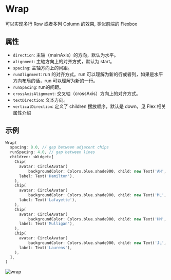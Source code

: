 # Wrap

可以实现多行 Row 或者多列 Column 的效果, 类似前端的 Flexbox

## 属性

* `direction`: 主轴（mainAxis）的方向，默认为水平。
* `alignment`: 主轴方向上的对齐方式，默认为 start。
* `spacing`: 主轴方向上的间距。
* `runAlignment`: run 的对齐方式。run 可以理解为新的行或者列，如果是水平方向布局的话，run 可以理解为新的一行。
* `runSpacing`: run的间距。
* `crossAxisAlignment`: 交叉轴（crossAxis）方向上的对齐方式。
* `textDirection`: 文本方向。
* `verticalDirection`: 定义了 children 摆放顺序，默认是 down，见 Flex 相关属性介绍

## 示例

```dart
Wrap(
  spacing: 8.0, // gap between adjacent chips
  runSpacing: 4.0, // gap between lines
  children: <Widget>[
    Chip(
      avatar: CircleAvatar(
          backgroundColor: Colors.blue.shade900, child: new Text('AH', style: TextStyle(fontSize: 10.0),)),
      label: Text('Hamilton'),
    ),
    Chip(
      avatar: CircleAvatar(
          backgroundColor: Colors.blue.shade900, child: new Text('ML', style: TextStyle(fontSize: 10.0),)),
      label: Text('Lafayette'),
    ),
    Chip(
      avatar: CircleAvatar(
          backgroundColor: Colors.blue.shade900, child: new Text('HM', style: TextStyle(fontSize: 10.0),)),
      label: Text('Mulligan'),
    ),
    Chip(
      avatar: CircleAvatar(
          backgroundColor: Colors.blue.shade900, child: new Text('JL', style: TextStyle(fontSize: 10.0),)),
      label: Text('Laurens'),
    ),
  ],
)
```

![wrap](https://imgur.com/LiVL5ZX.png)